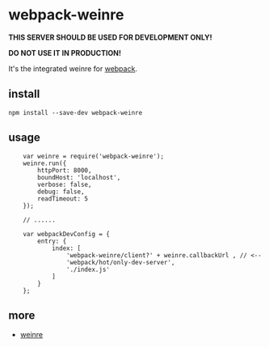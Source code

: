 # webpack-weinre


**THIS SERVER SHOULD BE USED FOR DEVELOPMENT ONLY!**

**DO NOT USE IT IN PRODUCTION!**

It's the integrated weinre for [webpack](http://webpack.github.io).


## install

    npm install --save-dev webpack-weinre

## usage

        var weinre = require('webpack-weinre');
        weinre.run({
            httpPort: 8000,
            boundHost: 'localhost',
            verbose: false,
            debug: false,
            readTimeout: 5
        });

        // ......

        var webpackDevConfig = {
            entry: {
                index: [
                    'webpack-weinre/client?' + weinre.callbackUrl , // <--
                    'webpack/hot/only-dev-server',
                    './index.js'
                ]
            }
        };


## more

 - [weinre](https://www.npmjs.com/package/weinre)
